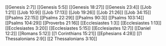 [[Genesis 2:7]]
[[Genesis 5:5]]
[[Genesis 18:27]]
[[Genesis 23:4]]
[[Job 1:21]]
[[Job 10:9]]
[[Job 17:13]]
[[Job 19:26]]
[[Job 21:26]]
[[Job 34:15]]
[[Psalms 22:15]]
[[Psalms 22:29]]
[[Psalms 90:3]]
[[Psalms 103:14]]
[[Psalms 104:29]]
[[Proverbs 21:16]]
[[Ecclesiastes 1:3]]
[[Ecclesiastes 1:13]]
[[Ecclesiastes 3:20]]
[[Ecclesiastes 5:15]]
[[Ecclesiastes 12:7]]
[[Daniel 12:2]]
[[Romans 5:12]]
[[1 Corinthians 15:21]]
[[Ephesians 4:28]]
[[1 Thessalonians 2:9]]
[[2 Thessalonians 3:10]]

